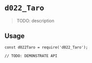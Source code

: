 # `d022_Taro`

> TODO: description

## Usage

```
const d022Taro = require('d022_Taro');

// TODO: DEMONSTRATE API
```
